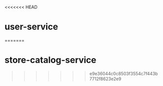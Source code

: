 <<<<<<< HEAD
# user-service
=======
# store-catalog-service
>>>>>>> e9e36044c0c8503f3554c7f443b7712f8623e2e9
